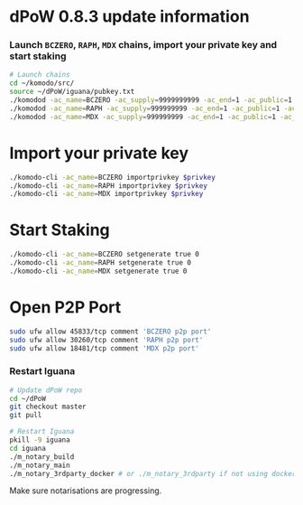 # dPoW 0.8.3 update information

### Launch `BCZERO`, `RAPH`, `MDX` chains, import your private key and start staking

```bash
# Launch chains
cd ~/komodo/src/
source ~/dPoW/iguana/pubkey.txt
./komodod -ac_name=BCZERO -ac_supply=9999999999 -ac_end=1 -ac_public=1 -ac_staked=50 -addnode=65.21.52.182 -pubkey=$pubkey &
./komodod -ac_name=RAPH -ac_supply=999999999 -ac_end=1 -ac_public=1 -ac_staked=50 -addnode=65.21.52.182 -pubkey=$pubkey &
./komodod -ac_name=MDX -ac_supply=999999999 -ac_end=1 -ac_public=1 -ac_staked=50 -addnode=65.21.52.182 -pubkey=$pubkey &
```

# Import your private key
```bash
./komodo-cli -ac_name=BCZERO importprivkey $privkey
./komodo-cli -ac_name=RAPH importprivkey $privkey
./komodo-cli -ac_name=MDX importprivkey $privkey
```

# Start Staking
```bash
./komodo-cli -ac_name=BCZERO setgenerate true 0
./komodo-cli -ac_name=RAPH setgenerate true 0
./komodo-cli -ac_name=MDX setgenerate true 0
```

# Open P2P Port
```bash
sudo ufw allow 45833/tcp comment 'BCZERO p2p port'
sudo ufw allow 30260/tcp comment 'RAPH p2p port'
sudo ufw allow 18481/tcp comment 'MDX p2p port'
```

### Restart Iguana

```bash
# Update dPoW repo
cd ~/dPoW
git checkout master
git pull

# Restart Iguana
pkill -9 iguana
cd iguana
./m_notary_build
./m_notary_main
./m_notary_3rdparty_docker # or ./m_notary_3rdparty if not using docker
```

Make sure notarisations are progressing.


